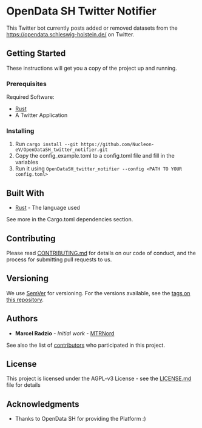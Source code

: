 # OpenData SH Twitter Notifier

This Twitter bot currently posts added or removed datasets from the https://opendata.schleswig-holstein.de/ on Twitter.

## Getting Started

These instructions will get you a copy of the project up and running.

### Prerequisites

Required Software:

* [Rust](https://www.rust-lang.org/)
* A Twitter Application

### Installing

1. Run `cargo install --git https://github.com/Nucleon-eV/OpenDataSH_twitter_notifier.git`
2. Copy the config_example.toml to a config.toml file and fill in the variables
3. Run it using `OpenDataSH_twitter_notifier --config <PATH TO YOUR config.toml>`

<!--## Running the tests

Explain how to run the automated tests for this system

### Break down into end to end tests

Explain what these tests test and why

```
Give an example
```

### And coding style tests

Explain what these tests test and why

```
Give an example
```-->

## Built With

* [Rust](https://www.rust-lang.org/) - The language used

See more in the Cargo.toml dependencies section.

## Contributing

Please read [CONTRIBUTING.md](CONTRIBUTING.md) for details on our code of conduct, and the process for submitting pull requests to us.

## Versioning

We use [SemVer](http://semver.org/) for versioning. For the versions available, see the [tags on this repository](https://github.com/Nucleon-eV/OpenDataSH_twitter_notifier/tags). 

## Authors

* **Marcel Radzio** - *Initial work* - [MTRNord](https://github.com/MTRNord)

See also the list of [contributors](https://github.com/Nucleon-eV/OpenDataSH_twitter_notifier/contributors) who participated in this project.

## License

This project is licensed under the AGPL-v3 License - see the [LICENSE.md](LICENSE.md) file for details

## Acknowledgments

* Thanks to OpenData SH for providing the Platform :)


